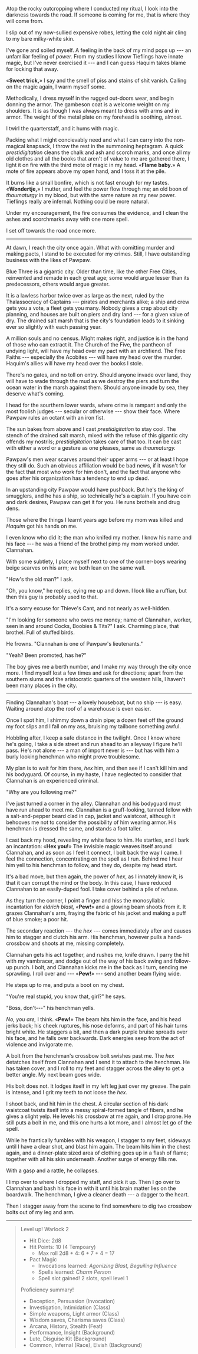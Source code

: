 Atop the rocky outcropping where I conducted my ritual, I look into the
darkness towards the road. If someone is coming for me, that is where they will
come from.

I slip out of my now-sullied expensive robes, letting the cold night air cling to
my bare milky-white skin.

I've gone and soiled myself. A feeling in the back of my mind pops up --- an unfamiliar
feeling of _power._ From my studies I know Tieflings have innate magic, but I've never
exercised it --- and I can guess Haquim takes blame for locking that away.

«__Sweet trick,__» I say and the smell of piss and stains
of shit vanish. Calling on the magic again, I warm myself some.

Methodically, I dress myself in the rugged out-doors wear, and begin donning the
armor. The gambeson coat is a welcome weight on my shoulders. It is as though I was
always meant to dress with arms and in armor. The weight of the metal plate on my forehead
is soothing, almost.

I twirl the quarterstaff, and it hums with magic.

Packing what I might concievably need and what I can carry into the non-magical knapsack,
I throw the rest in the summoning heptagram. A quick _prestidigitation_ cleans the chalk and
ash and scorch marks, and once all my old clothes and all the books that aren't of value to me
are gathered there, I light it on fire with the third mote of magic in my head. «__Flame baby.__»
A mote of fire appears above my open hand, and I toss it at the pile.

It burns like a small bonfire, which is not fast enough for my tastes. «__Wondertje,__» I
mutter, and feel the power flow through me; an old boon of _thaumaturgy_ in my blood, but with the same nature
as my new power. Tieflings really are infernal. Nothing could be more natural.

Under my encouragement, the fire consumes the evidence, and I clean the ashes and scorchmarks
away with one more spell.

I set off towards the road once more.

----

At dawn, I reach the city once again. What with comitting murder and making pacts, I
stand to be executed for my crimes. Still, I have outstanding business with the likes of
Pawpaw.

Blue Three is a gigantic city. Older than time, like the other Free Cities, reinvented and
remade in each great age; some would argue lesser than its predecessors, others would argue
greater.

It is a lawless harbor twice over as large as the next, ruled by the Thalassocracy
of Captains --- pirates and merchants alike; a ship and crew gets you a vote, a fleet
gets you many. Nobody gives a crap about city planning, and houses are built on piers and dry land ---
for a given value of dry. The drained salt marsh that is the city's foundation leads to
it sinking ever so slightly with each passing year.

A million souls and no census. Might makes right, and justice is in the hand
of those who can extract it. The Church of the Five, the pantheon of undying
light, will have my head over my pact with an archfiend. The Free Faiths ---
especially the Acobites --- will have my head over the murder. Haquim's allies
will have my head over the books I stole.

There's no gates, and no toll on entry. Should anyone invade over land, they will have to wade through
the mud as we destroy the piers and turn the ocean water in the marsh against them.
Should anyone invade by sea, they deserve what's coming.

I head for the sourthern lower wards, where crime is rampant and only the most foolish
judges --- secular or otherwise --- show their face. Where Pawpaw rules an octant with
an iron fist.

The sun bakes from above and I cast _prestidigitation_ to stay cool. The stench of the drained
salt marsh, mixed with the refuse of this gigantic city offends my nostrils; _prestidigitation_
takes care of that too. It can be cast with either a word or a gesture as one pleases, same
as _thaumaturgy._

Pawpaw's men wear scarves around their upper arms --- or at least I hope they
still do. Such an obvious affiliation would be bad news, if it wasn't for the
fact that most who work for him don't, and the fact that anyone who goes after
his organization has a tendency to end up dead.

In an upstanding city Pawpaw would have pushback. But he's the king of
smugglers, and he has a ship, so technically he's a captain. If you have coin
and dark desires, Pawpaw can get it for you. He runs brothels and drug dens.

Those where the things I learnt years ago before my mom was killed and
_Haquim_ got his hands on me.

I even know who did it; the man who knifed my mother. I know his name and
his face --- he was a friend of the brothel pimp my mom worked under. Clannahan.

With some subtlety, I place myself next to one of the corner-boys wearing beige
scarves on his arm; we both lean on the same wall.

"How's the old man?" I ask.

"Oh, you know," he replies, eying me up and down. I look like a ruffian, but
then this guy is probably used to that.

It's a sorry excuse for Thieve's Cant, and not nearly as well-hidden.

"I'm looking for someone who owes me money; name of Clannahan, worker, seen in and around
Cocks, Boobies & Tits?" I ask. Charming place, that brothel. Full of stuffed birds.

He frowns. "Clannahan is one of Pawpaw's lieutenants."

"Yeah? Been promoted, has he?"

The boy gives me a berth number, and I make my way through the city once more.
I find myself lost a few times and ask for directions; apart from the southern
slums and the aristocratic quarters of the western hills, I haven't been many
places in the city.

----

Finding Clannahan's boat --- a lovely houseboat, but no ship --- is easy. Waiting
around atop the roof of a warehouse is even easier.

Once I spot him, I shimmy down a drain pipe; a dozen feet off the ground my foot slips
and I fall on my ass, bruising my tailbone something awful.

Hobbling after, I keep a safe distance in the twilight. Once I know where
he's going, I take a side street and run ahead to an alleyway I figure he'll
pass. He's not alone --- a man of import never is --- but has with him a burly
looking henchman who might prove troublesome.

My plan is to wait for him there, _hex_ him, and then see if I can't kill him
and his bodyguard. Of course, in my haste, I have neglected to consider that Clannahan
is an experienced criminal.

"Why are you following me?"

I've just turned a corner in the alley. Clannahan and his bodyguard must have
run ahead to meet me. Clannahan is a gruff-looking, tanned fellow with a
salt-and-pepper beard clad in cap, jacket and waistcoat, although it behooves
me not to consider the possibility of him wearing armor. His henchman is
dressed the same, and stands a foot taller.

I cast back my hood, revealing my white face to him. He startles, and I bark an
incantation: «__Hex you!__» The invisible magic weaves itself around Clannahan, and
as soon as I feel it connect, I bolt back the way I came. I feel the connection,
concentrating on the spell as I run. Behind me I hear him yell to his henchman to
follow, and they do, despite my head start.

It's a bad move, but then again, the power of _hex_, as I innately know it, is that
it can corrupt the mind or the body. In this case, I have reduced Clannahan to an
easily-duped fool. I take cover behind a pile of refuse.

As they turn the corner, I point a finger and hiss the monosyllabic incantation for
_eldrich blast,_ «__Pew!__» and a glowing beam shoots from it. It grazes Clannahan's
arm, fraying the fabric of his jacket and making a puff of blue smoke; a poor hit.

The secondary reaction --- the _hex_ --- comes immediately after and causes him to stagger and
clutch his arm. His henchman, however pulls a hand-crossbow and shoots at me, missing completely.

Clannahan gets his act together, and rushes me, knife drawn. I parry the hit with my vambracer,
and dodge out of the way of his back swing and follow-up punch. I bolt, and Clannahan kicks me in
the back as I turn, sending me sprawling. I roll over and --- «__Pew!__» --- send another beam flying
wide.

He steps up to me, and puts a boot on my chest.

"You're real stupid, you know that, girl?" he says.

"Boss, don't---" his henchman yells.

_No, you are,_ I think. «__Pew!__» The beam hits him in the face, and his head jerks back; his cheek
ruptures, his nose deforms, and part of his hair turns bright white. He staggers a bit, and then a
dark purple bruise spreads over his face, and he falls over backwards. Dark energies seep from
the act of violence and invigorate me.

A bolt from the henchman's crossbow bolt swishes past me. The _hex_ detatches itself from Clannahan
and I send it to attach to the henchman. He has taken cover, and I roll to my feet and stagger across
the alley to get a better angle. My next beam goes wide.

His bolt does not. It lodges itself in my left leg just over my greave. The pain is intense,
and I grit my teeth to not loose the _hex._

I shoot back, and hit him in the chest. A circular section of his dark waistcoat twists itself
into a messy spiral-formed tangle of fibers, and he gives a slight yelp. He levels his crossbow
at me again, and I drop prone. He still puts a bolt in me, and this one hurts a lot more, and I
almost let go of the spell.

While he frantically fumbles with his weapon, I stagger to my feet, sideways until I have a clear shot,
and blast him again. The beam hits him in the chest again, and a dinner-plate sized area of clothing
goes up in a flash of flame; together with all his skin underneath. Another surge of energy fills me.

With a gasp and a rattle, he collapses.

I limp over to where I dropped my staff, and pick it up. Then I go over to Clannahan and
bash his face in with it until his brain matter lies on the boardwalk. The henchman, I give a
cleaner death --- a dagger to the heart.

Then I stagger away from the scene to find somewhere to dig two crossbow bolts out of my leg and
arm.

----

> Level up! Warlock 2
>
> - Hit Dice: 2d8
> - Hit Points: 10 (4 Tempoary)
>   - Max roll 2d8 + 4: 6 + 7 + 4 = 17
> - Pact Magic
>   - Invocations learned: _Agonizing Blast, Beguiling Influence_
>   - Spells learned: _Charm Person_
>   - Spell slot gained! 2 slots, spell level 1
>
> Proficiency summary!
>
> - Deception, Persuasion (Invocation)
> - Investigation, Intimidation (Class)
> - Simple weapons, Light armor (Class)
> - Wisdom saves, Charisma saves (Class)
> - Arcana, History, Stealth (Feat)
> - Performance, Insight (Background)
> - Lute, Disguise Kit (Background)
> - Common, Infernal (Race), Elvish (Background)

